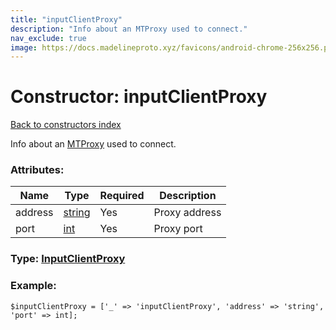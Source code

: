 ```yaml
---
title: "inputClientProxy"
description: "Info about an MTProxy used to connect."
nav_exclude: true
image: https://docs.madelineproto.xyz/favicons/android-chrome-256x256.png
---
```

# Constructor: inputClientProxy  
[Back to constructors index](/API_docs/constructors/index.html)



Info about an [MTProxy](https://core.telegram.org/mtproto/mtproto-transports#transport-obfuscation) used to connect.

### Attributes:

| Name     |    Type       | Required | Description |
|----------|---------------|----------|-------------|
|address|[string](/API_docs/types/string.html) | Yes|Proxy address|
|port|[int](/API_docs/types/int.html) | Yes|Proxy port|



### Type: [InputClientProxy](/API_docs/types/InputClientProxy.html)


### Example:

```
$inputClientProxy = ['_' => 'inputClientProxy', 'address' => 'string', 'port' => int];
```  
